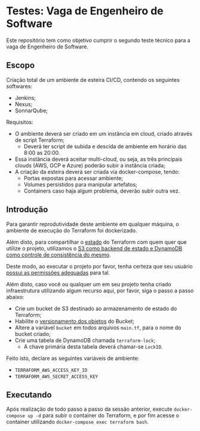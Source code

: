 # Testes: Vaga de Engenheiro de Software

Este repositório tem como objetivo cumprir o segundo teste técnico para a vaga de Engenheiro de Software.

## Escopo

Criação total de um ambiente de esteira CI/CD, contendo os seguintes softwares:

* Jenkins;
* Nexus;
* SonnarQube;

Requisitos:

* O ambiente deverá ser criado em um instância em cloud, criado através de script Terraform;
  * Deverá ter script de subida e descida de ambiente em horário das 8:00 as 20:00.
* Essa instância deverá aceitar multi-cloud, ou seja, as três principais clouds (AWS, GCP e Azure) poderão subir a instância criada;
* A criação da esteira deverá ser criada via docker-compose, tendo:
  * Portas expostas para acessar ambiente;
  * Volumes persistidos para manipular artefatos;
  * Containers caso haja algum problema, deverão subir outra vez.

## Introdução

Para garantir reprodutividade deste ambiente em qualquer máquina, o ambiente de execução do Terraform foi dockerizado.

Além disto, para compartilhar o [estado](https://www.terraform.io/docs/state/index.html) do Terraform com quem quer que utilize o projeto, utilizamos o [S3 como backend de estado e DynamoDB como controle de consistência do mesmo](https://www.terraform.io/docs/backends/types/s3.html).

Deste modo, ao executar o projeto por favor, tenha certeza que seu usuário [possui as permissões adequadas](https://www.terraform.io/docs/backends/types/s3.html) para tal.

Além disto, caso você ou qualquer um em seu projeto tenha criado infraestrutura utilizando algum recurso aqui, por favor, siga o passo a passo abaixo:

* Crie um bucket de S3 destinado ao armazenamento de estado do Terraform;
* Habilite o [versionamento dos objetos](https://docs.aws.amazon.com/AmazonS3/latest/user-guide/enable-versioning.html) do Bucket;
* Altere a variável `bucket` em todos arquivos `main.tf`, para o nome do bucket criado;
* Crie uma tabela de DynamoDB chamada `terraform-lock`;
  * A chave primária desta tabela deverá chamar-se `LockID`.

Feito isto, declare as seguintes variáveis de ambiente:

- `TERRAFORM_AWS_ACCESS_KEY_ID`
- `TERRAFORM_AWS_SECRET_ACCESS_KEY`

## Executando

Após realização de todo passo a passo da sessão anterior, execute `docker-compose up -d` para subir o container do Terraform, e por fim acesse o container utilizando `docker-compose exec terraform bash`.
